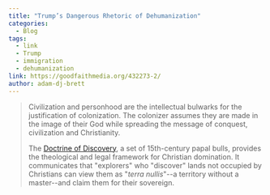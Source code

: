 ```yaml
---
title: "Trump’s Dangerous Rhetoric of Dehumanization"
categories:
  - Blog
tags:
  - link
  - Trump
  - immigration
  - dehumanization
link: https://goodfaithmedia.org/432273-2/
author: adam-dj-brett
---
```

> Civilization and personhood are the intellectual bulwarks for the justification of colonization. The colonizer assumes they are made in the image of their God while spreading the message of conquest, civilization and Christianity.
> 
> The [Doctrine of Discovery](https://robo.run.place/), a set of 15th-century papal bulls, provides the theological and legal framework for Christian domination. It communicates that "explorers" who "discover" lands not occupied by Christians can view them as "*terra nullis*"--a territory without a master--and claim them for their sovereign.
